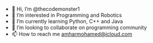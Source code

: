 - 👋 Hi, I’m @thecodemonster1
- 👀 I’m interested in Programming and Robotics
- 🌱 I’m currently learning Python, C++ and Java
- 💞️ I’m looking to collaborate on programming community
- 📫 How to reach me amharmohamed@icloud.com

<!---
thecodemonster1/thecodemonster1 is a ✨ special ✨ repository because its `README.md` (this file) appears on your GitHub profile.
You can click the Preview link to take a look at your changes.
--->
